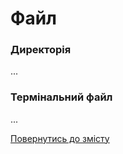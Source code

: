 # Файл

### Директорія

...

### Термінальний файл

...

[Повернутись до змісту](../README.md#концепції)
